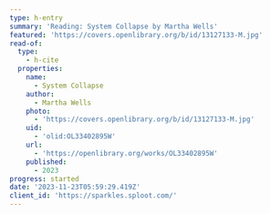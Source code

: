 ```yaml
---
type: h-entry
summary: 'Reading: System Collapse by Martha Wells'
featured: 'https://covers.openlibrary.org/b/id/13127133-M.jpg'
read-of:
  type:
    - h-cite
  properties:
    name:
      - System Collapse
    author:
      - Martha Wells
    photo:
      - 'https://covers.openlibrary.org/b/id/13127133-M.jpg'
    uid:
      - 'olid:OL33402895W'
    url:
      - 'https://openlibrary.org/works/OL33402895W'
    published:
      - 2023
progress: started
date: '2023-11-23T05:59:29.419Z'
client_id: 'https://sparkles.sploot.com/'
---
```



